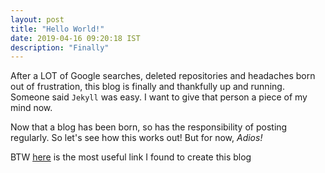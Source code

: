 ```yaml
---
layout: post
title: "Hello World!"
date: 2019-04-16 09:20:18 IST
description: "Finally"
---
```

After a LOT of Google searches, deleted repositories and headaches born out of frustration, this blog is finally and thankfully up and running. Someone said `Jekyll` was easy. I want to give that person a piece of my mind now. 

Now that a blog has been born, so has the responsibility of posting regularly. So let's see how this works out! But for now, _Adios!_

BTW [here](https://codeburst.io/create-your-own-blog-with-jekyll-c0abc3ef7ddd) is the most useful link I found to create this blog
 
